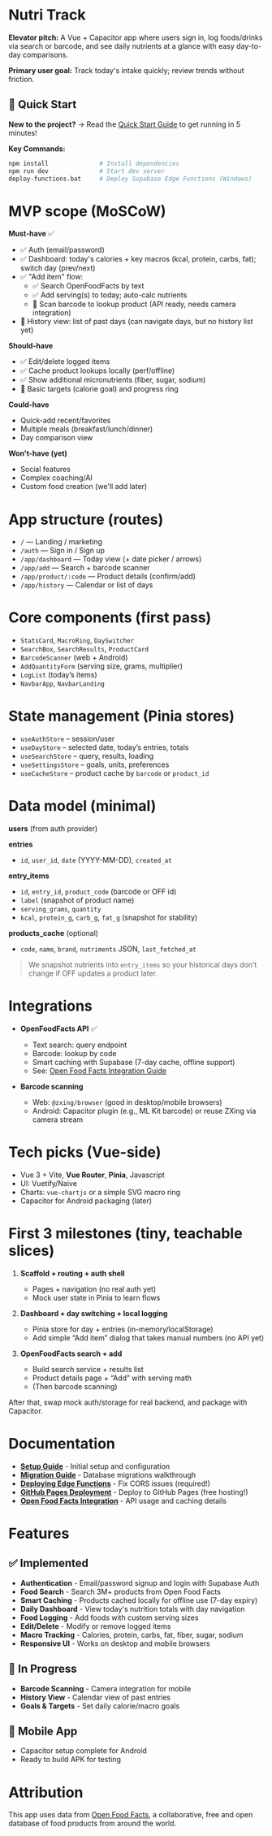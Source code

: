 # Nutri Track

**Elevator pitch:** A Vue + Capacitor app where users sign in, log foods/drinks via search or barcode, and see daily nutrients at a glance with easy day-to-day comparisons.

**Primary user goal:** Track today's intake quickly; review trends without friction.

## 🚀 Quick Start

**New to the project?** → Read the [Quick Start Guide](./docs/QUICK_START.md) to get running in 5 minutes!

**Key Commands:**
```bash
npm install              # Install dependencies
npm run dev              # Start dev server
deploy-functions.bat     # Deploy Supabase Edge Functions (Windows)
```

# MVP scope (MoSCoW)

**Must-have** ✅

* ✅ Auth (email/password)
* ✅ Dashboard: today's calories + key macros (kcal, protein, carbs, fat); switch day (prev/next)
* ✅ "Add item" flow:
  * ✅ Search OpenFoodFacts by text
  * ✅ Add serving(s) to today; auto-calc nutrients
  * 🚧 Scan barcode to lookup product (API ready, needs camera integration)
* 🚧 History view: list of past days (can navigate days, but no history list yet)

**Should-have**

* ✅ Edit/delete logged items
* ✅ Cache product lookups locally (perf/offline)
* ✅ Show additional micronutrients (fiber, sugar, sodium)
* 🚧 Basic targets (calorie goal) and progress ring

**Could-have**

* Quick-add recent/favorites
* Multiple meals (breakfast/lunch/dinner)
* Day comparison view

**Won't-have (yet)**

* Social features
* Complex coaching/AI
* Custom food creation (we'll add later)

# App structure (routes)

* `/` — Landing / marketing
* `/auth` — Sign in / Sign up
* `/app/dashboard` — Today view (+ date picker / arrows)
* `/app/add` — Search + barcode scanner
* `/app/product/:code` — Product details (confirm/add)
* `/app/history` — Calendar or list of days

# Core components (first pass)

* `StatsCard`, `MacroRing`, `DaySwitcher`
* `SearchBox`, `SearchResults`, `ProductCard`
* `BarcodeScanner` (web + Android)
* `AddQuantityForm` (serving size, grams, multiplier)
* `LogList` (today’s items)
* `NavbarApp`, `NavbarLanding`

# State management (Pinia stores)

* `useAuthStore` – session/user
* `useDayStore` – selected date, today’s entries, totals
* `useSearchStore` – query, results, loading
* `useSettingsStore` – goals, units, preferences
* `useCacheStore` – product cache by `barcode` or `product_id`

# Data model (minimal)

**users** (from auth provider)

**entries**

* `id`, `user_id`, `date` (YYYY-MM-DD), `created_at`

**entry\_items**

* `id`, `entry_id`, `product_code` (barcode or OFF id)
* `label` (snapshot of product name)
* `serving_grams`, `quantity`
* `kcal`, `protein_g`, `carb_g`, `fat_g` (snapshot for stability)

**products\_cache** (optional)

* `code`, `name`, `brand`, `nutriments` JSON, `last_fetched_at`

> We snapshot nutrients into `entry_items` so your historical days don’t change if OFF updates a product later.

# Integrations

* **OpenFoodFacts API** ✅

  * Text search: query endpoint
  * Barcode: lookup by code
  * Smart caching with Supabase (7-day cache, offline support)
  * See: [Open Food Facts Integration Guide](./docs/OPEN_FOOD_FACTS_INTEGRATION.md)
* **Barcode scanning**

  * Web: `@zxing/browser` (good in desktop/mobile browsers)
  * Android: Capacitor plugin (e.g., ML Kit barcode) or reuse ZXing via camera stream

# Tech picks (Vue-side)

* Vue 3 + Vite, **Vue Router**, **Pinia**, Javascript
* UI: Vuetify/Naive
* Charts: `vue-chartjs` or a simple SVG macro ring
* Capacitor for Android packaging (later)

# First 3 milestones (tiny, teachable slices)

1. **Scaffold + routing + auth shell**

   * Pages + navigation (no real auth yet)
   * Mock user state in Pinia to learn flows
2. **Dashboard + day switching + local logging**

   * Pinia store for day + entries (in-memory/localStorage)
   * Add simple “Add item” dialog that takes manual numbers (no API yet)
3. **OpenFoodFacts search + add**

   * Build search service + results list
   * Product details page + “Add” with serving math
   * (Then barcode scanning)

After that, swap mock auth/storage for real backend, and package with Capacitor.

# Documentation

* **[Setup Guide](./docs/SETUP.md)** - Initial setup and configuration
* **[Migration Guide](./docs/MIGRATION_GUIDE.md)** - Database migrations walkthrough
* **[Deploying Edge Functions](./docs/DEPLOYING_EDGE_FUNCTIONS.md)** - Fix CORS issues (required!)
* **[GitHub Pages Deployment](./docs/GITHUB_PAGES_DEPLOYMENT.md)** - Deploy to GitHub Pages (free hosting!)
* **[Open Food Facts Integration](./docs/OPEN_FOOD_FACTS_INTEGRATION.md)** - API usage and caching details

# Features

## ✅ Implemented

- **Authentication** - Email/password signup and login with Supabase Auth
- **Food Search** - Search 3M+ products from Open Food Facts
- **Smart Caching** - Products cached locally for offline use (7-day expiry)
- **Daily Dashboard** - View today's nutrition totals with day navigation
- **Food Logging** - Add foods with custom serving sizes
- **Edit/Delete** - Modify or remove logged items
- **Macro Tracking** - Calories, protein, carbs, fat, fiber, sugar, sodium
- **Responsive UI** - Works on desktop and mobile browsers

## 🚧 In Progress

- **Barcode Scanning** - Camera integration for mobile
- **History View** - Calendar view of past entries
- **Goals & Targets** - Set daily calorie/macro goals

## 📱 Mobile App

- Capacitor setup complete for Android
- Ready to build APK for testing

# Attribution

This app uses data from [Open Food Facts](https://openfoodfacts.org), a collaborative, free and open database of food products from around the world.
